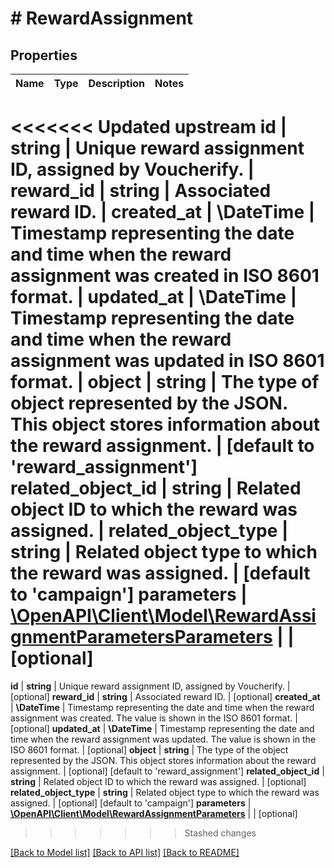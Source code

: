 # # RewardAssignment

## Properties

Name | Type | Description | Notes
------------ | ------------- | ------------- | -------------
<<<<<<< Updated upstream
**id** | **string** | Unique reward assignment ID, assigned by Voucherify. |
**reward_id** | **string** | Associated reward ID. |
**created_at** | **\DateTime** | Timestamp representing the date and time when the reward assignment was created in ISO 8601 format. |
**updated_at** | **\DateTime** | Timestamp representing the date and time when the reward assignment was updated in ISO 8601 format. |
**object** | **string** | The type of object represented by the JSON. This object stores information about the reward assignment. | [default to 'reward_assignment']
**related_object_id** | **string** | Related object ID to which the reward was assigned. |
**related_object_type** | **string** | Related object type to which the reward was assigned. | [default to 'campaign']
**parameters** | [**\OpenAPI\Client\Model\RewardAssignmentParametersParameters**](RewardAssignmentParametersParameters.md) |  | [optional]
=======
**id** | **string** | Unique reward assignment ID, assigned by Voucherify. | [optional]
**reward_id** | **string** | Associated reward ID. | [optional]
**created_at** | **\DateTime** | Timestamp representing the date and time when the reward assignment was created. The value is shown in the ISO 8601 format. | [optional]
**updated_at** | **\DateTime** | Timestamp representing the date and time when the reward assignment was updated. The value is shown in the ISO 8601 format. | [optional]
**object** | **string** | The type of the object represented by the JSON. This object stores information about the reward assignment. | [optional] [default to 'reward_assignment']
**related_object_id** | **string** | Related object ID to which the reward was assigned. | [optional]
**related_object_type** | **string** | Related object type to which the reward was assigned. | [optional] [default to 'campaign']
**parameters** | [**\OpenAPI\Client\Model\RewardAssignmentParameters**](RewardAssignmentParameters.md) |  | [optional]
>>>>>>> Stashed changes

[[Back to Model list]](../../README.md#models) [[Back to API list]](../../README.md#endpoints) [[Back to README]](../../README.md)
